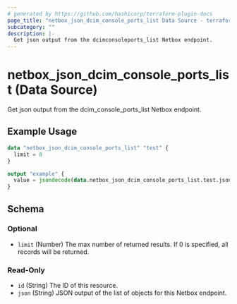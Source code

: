 ```yaml
---
# generated by https://github.com/hashicorp/terraform-plugin-docs
page_title: "netbox_json_dcim_console_ports_list Data Source - terraform-provider-netbox"
subcategory: ""
description: |-
  Get json output from the dcimconsoleports_list Netbox endpoint.
---
```


# netbox_json_dcim_console_ports_list (Data Source)

Get json output from the dcim_console_ports_list Netbox endpoint.

## Example Usage

```terraform
data "netbox_json_dcim_console_ports_list" "test" {
  limit = 0
}

output "example" {
  value = jsondecode(data.netbox_json_dcim_console_ports_list.test.json)
}
```

<!-- schema generated by tfplugindocs -->
## Schema

### Optional

- `limit` (Number) The max number of returned results. If 0 is specified, all records will be returned.

### Read-Only

- `id` (String) The ID of this resource.
- `json` (String) JSON output of the list of objects for this Netbox endpoint.



